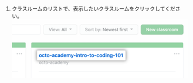 1. クラスルームのリストで、表示したいクラスルームをクリックしてください。 ![Organizationのクラスルームのリストにあるクラスルーム](/assets/images/help/classroom/click-classroom-in-list.png)
